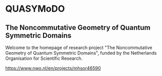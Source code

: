 # QUASYMoDO

## The Noncommutative Geometry of Quantum Symmetric Domains

Welcome to the homepage of research project "The Noncommutative Geometry of Quantum Symmetric Domains", funded by the Netherlands Organisation for Scientific Research. 

https://www.nwo.nl/en/projects/mhsor46590

<script type="text/javascript">
<!--
var arxiv_authorid = "yourauthorid";
//--></script>
<script type="text/javascript" src="https://arxiv.org/js/myarticles.js"></script> 
